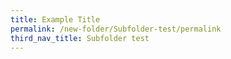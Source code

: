 ```yaml
---
title: Example Title
permalink: /new-folder/Subfolder-test/permalink
third_nav_title: Subfolder test
---
```

